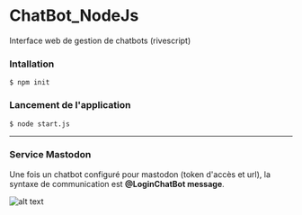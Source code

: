 # ChatBot_NodeJs
Interface web de gestion de chatbots (rivescript)

### Intallation
`$ npm init`
 
### Lancement de l'application
`$ node start.js`
 
_________________________________________________
 
### Service Mastodon
Une fois un chatbot configuré pour mastodon (token d'accès et url),
la syntaxe de communication est **@LoginChatBot message**.

![alt text](http://i.ibb.co/KhS4ZTt/mastodon-chatbot.png)
